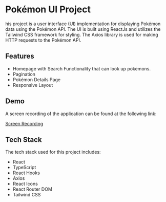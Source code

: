 
# Pokémon UI Project


his project is a user interface (UI) implementation for displaying Pokémon data using the Pokémon API. The UI is built using ReactJs and utilizes the Tailwind CSS framework for styling. The Axios library is used for making HTTP requests to the Pokémon API.



## Features

- Homepage with Search Functionality that can look up pokemons.
- Pagination
- Pokémon Details Page
- Responsive Layout


## Demo

A screen recording of the application can be found at the following link:

[Screen Recording](https://www.loom.com/share/6debf8c91f69404dac983114b5b59c3e?sid=7c48e214-6a2b-445a-834d-96e97201b859)


## Tech Stack

The tech stack used for this project includes:

* React
* TypeScript
* React Hooks
* Axios
* React Icons
* React Router DOM
* Tailwind CSS








